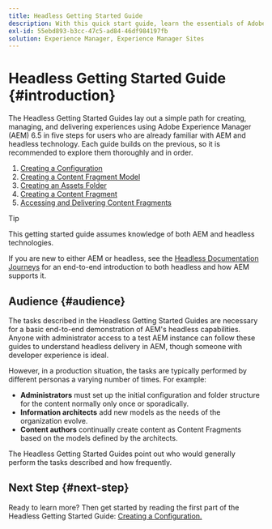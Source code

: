```yaml
---
title: Headless Getting Started Guide
description: With this quick start guide, learn the essentials of Adobe Experience Manager (AEM) 6.5's powerful headless capabilities like Content Models, Content Fragments, and the GraphQL API.
exl-id: 55ebd893-b3cc-47c5-ad84-46df984197fb
solution: Experience Manager, Experience Manager Sites
---
```

# Headless Getting Started Guide {#introduction}

The Headless Getting Started Guides lay out a simple path for creating, managing, and delivering experiences using Adobe Experience Manager (AEM) 6.5 in five steps for users who are already familiar with AEM and headless technology. Each guide builds on the previous, so it is recommended to explore them thoroughly and in order.

1. [Creating a Configuration](create-configuration.md)
1. [Creating a Content Fragment Model](create-content-model.md)
1. [Creating an Assets Folder](create-assets-folder.md)
1. [Creating a Content Fragment](create-content-fragment.md)
1. [Accessing and Delivering Content Fragments](create-api-request.md)

>[!TIP]
>
>This getting started guide assumes knowledge of both AEM and headless technologies.
>
>If you are new to either AEM or headless, see the [Headless Documentation Journeys](/help/journey-headless/overview.md) for an end-to-end introduction to both headless and how AEM supports it.

## Audience {#audience}

The tasks described in the Headless Getting Started Guides are necessary for a basic end-to-end demonstration of AEM's headless capabilities. Anyone with administrator access to a test AEM instance can follow these guides to understand headless delivery in AEM, though someone with developer experience is ideal.

However, in a production situation, the tasks are typically performed by different personas a varying number of times. For example:

* **Administrators** must set up the initial configuration and folder structure for the content normally only once or sporadically.
* **Information architects** add new models as the needs of the organization evolve.
* **Content authors** continually create content as Content Fragments based on the models defined by the architects.

The Headless Getting Started Guides point out who would generally perform the tasks described and how frequently.

## Next Step {#next-step}

Ready to learn more? Then get started by reading the first part of the Headless Getting Started Guide: [Creating a Configuration.](create-configuration.md)
